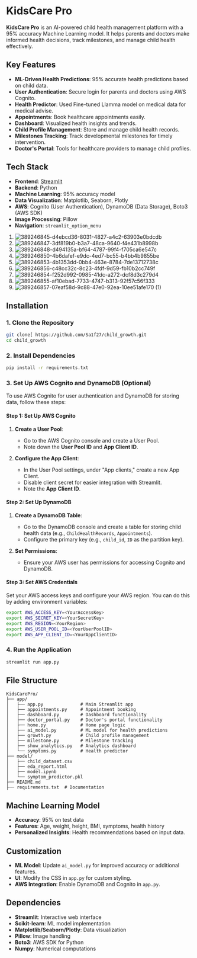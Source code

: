 # KidsCare Pro

**KidsCare Pro** is an AI-powered child health management platform with a 95% accuracy Machine Learning model. It helps parents and doctors make informed health decisions, track milestones, and manage child health effectively.

## Key Features
- **ML-Driven Health Predictions**: 95% accurate health predictions based on child data.
- **User Authentication**: Secure login for parents and doctors using AWS Cognito.
- **Health Predictor**: Used  Fine-tuned Llamma model on medical data for medical advise.
- **Appointments**: Book healthcare appointments easily.
- **Dashboard**: Visualized health insights and trends.
- **Child Profile Management**: Store and manage child health records.
- **Milestones Tracking**: Track developmental milestones for timely intervention.
- **Doctor's Portal**: Tools for healthcare providers to manage child profiles.

## Tech Stack
- **Frontend**: [Streamlit](https://streamlit.io/)
- **Backend**: Python
- **Machine Learning**: 95% accuracy model
- **Data Visualization**: Matplotlib, Seaborn, Plotly
- **AWS**: Cognito (User Authentication), DynamoDB (Data Storage), Boto3 (AWS SDK)
- **Image Processing**: Pillow
- **Navigation**: `streamlit_option_menu`

1. ![389246845-d4ebcd36-8031-4827-a4c2-63903e0bdcdb](https://github.com/user-attachments/assets/d0547268-c7a5-4c9e-bedb-4d790bffd2be)
2. ![389246847-3df819b0-b3a7-48ca-9640-f4e431b8998b](https://github.com/user-attachments/assets/cd30dffb-ecab-41e4-a1b2-a9b16a8f1974)
3. ![389246848-d494135a-bf64-4787-99f4-f705ca6e547c](https://github.com/user-attachments/assets/aedefe2f-dc7a-4e7b-8940-cdbadd3015f9)
4. ![389246850-4b6dafef-e9dc-4ed7-bc55-b4bb4b9855be](https://github.com/user-attachments/assets/5bfa5b92-091f-4578-a1ce-817d940a120d)
5. ![389246853-4b1353dd-0bb4-463e-8784-7de13712738c](https://github.com/user-attachments/assets/5f4becd1-5429-4702-8b04-8e7c6c77572c)
6. ![389246856-c48cc32c-8c23-4fdf-9d59-fb10b2cc749f](https://github.com/user-attachments/assets/5e8891f0-9cf5-4c51-9d25-ddee4264c4de)
7. ![389246854-f252d992-0985-41dc-a272-dcf8d3c279d4](https://github.com/user-attachments/assets/3f49320d-cd34-46b9-8fe5-fa4e02d0bb29)
8. ![389246855-af10ebad-7733-4747-b313-92f57c56f333](https://github.com/user-attachments/assets/21df217a-1dd1-46d7-8567-c461b957cec7)
9. ![389246857-07eaf58d-9c88-47e0-92ea-10ee51afe170 (1)](https://github.com/user-attachments/assets/bc39383c-4aa7-4a5b-a361-f50c7669b0f6)


## Installation

### 1. Clone the Repository
```bash
git clone[ https://github.com/Sa1f27/child_growth.git
cd child_growth
```

### 2. Install Dependencies
```bash
pip install -r requirements.txt
```

### 3. Set Up AWS Cognito and DynamoDB (Optional)
To use AWS Cognito for user authentication and DynamoDB for storing data, follow these steps:

#### **Step 1: Set Up AWS Cognito**
1. **Create a User Pool**:  
   - Go to the AWS Cognito console and create a User Pool.
   - Note down the **User Pool ID** and **App Client ID**.

2. **Configure the App Client**:
   - In the User Pool settings, under "App clients," create a new App Client.
   - Disable client secret for easier integration with Streamlit.
   - Note the **App Client ID**.

#### **Step 2: Set Up DynamoDB**
1. **Create a DynamoDB Table**:  
   - Go to the DynamoDB console and create a table for storing child health data (e.g., `ChildHealthRecords`, `Appointments`).
   - Configure the primary key (e.g., `child_id`, `ID` as the partition key).

2. **Set Permissions**:  
   - Ensure your AWS user has permissions for accessing Cognito and DynamoDB.

#### **Step 3: Set AWS Credentials**
Set your AWS access keys and configure your AWS region. You can do this by adding environment variables:

```bash
export AWS_ACCESS_KEY=<YourAccessKey>
export AWS_SECRET_KEY=<YourSecretKey>
export AWS_REGION=<YourRegion>
export AWS_USER_POOL_ID=<YourUserPoolID> 
export AWS_APP_CLIENT_ID=<YourAppClientID> 
```

### 4. Run the Application
```bash
streamlit run app.py
```

## File Structure
```
KidsCarePro/
├── app/
│   ├── app.py              # Main Streamlit app
│   ├── appointments.py     # Appointment booking
│   ├── dashboard.py        # Dashboard functionality
│   ├── doctor_portal.py    # Doctor's portal functionality
│   ├── home.py             # Home page logic
│   ├── ai_model.py         # ML model for health predictions
│   ├── growth.py           # Child profile management
│   ├── milestone.py        # Milestone tracking
│   ├── show_analytics.py   # Analytics dashboard
│   └── symptoms.py         # Health predictor
├── model/
│   ├── child_dataset.csv
│   ├── eda_report.html
│   ├── model.ipynb 
│   └── symptom_predictor.pkl
├── README.md
├── requirements.txt  # Documentation
```


## Machine Learning Model
- **Accuracy**: 95% on test data
- **Features**: Age, weight, height, BMI, symptoms, health history
- **Personalized Insights**: Health recommendations based on input data.

## Customization
- **ML Model**: Update `ai_model.py` for improved accuracy or additional features.
- **UI**: Modify the CSS in `app.py` for custom styling.
- **AWS Integration**: Enable DynamoDB and Cognito in `app.py`.

## Dependencies
- **Streamlit**: Interactive web interface
- **Scikit-learn**: ML model implementation
- **Matplotlib/Seaborn/Plotly**: Data visualization
- **Pillow**: Image handling
- **Boto3**: AWS SDK for Python
- **Numpy**: Numerical computations

